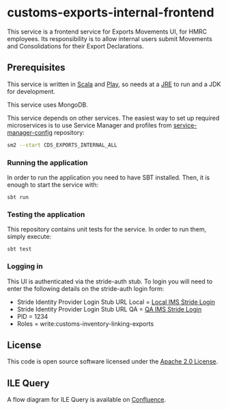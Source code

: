 
# customs-exports-internal-frontend

This service is a frontend service for Exports Movements UI, for HMRC employees.
Its responsibility is to allow internal users submit Movements and Consolidations for their Export Declarations.

## Prerequisites
This service is written in [Scala](http://www.scala-lang.org/) and [Play](http://playframework.com/), so needs at a [JRE](https://www.java.com/en/download/) to run and a JDK for development.

This service uses MongoDB.

This service depends on other services. The easiest way to set up required microservices is to use Service Manager and profiles from [service-manager-config](https://github.com/hmrc/service-manager-config/) repository:

```bash
sm2 --start CDS_EXPORTS_INTERNAL_ALL
```

### Running the application
In order to run the application you need to have SBT installed. Then, it is enough to start the service with:

`sbt run`

### Testing the application
This repository contains unit tests for the service. In order to run them, simply execute:

`sbt test`

### Logging in
This UI is authenticated via the stride-auth stub. To login you will need to enter the following details on the stride-auth login form:
* Stride Identity Provider Login Stub URL Local = [Local IMS Stride Login](http://localhost:6799/customs-exports-internal/consignment-query)
* Stride Identity Provider Login Stub URL QA = [QA IMS Stride Login](https://admin.qa.tax.service.gov.uk/stride-idp-stub/auth-request?SAMLRequest=fVHRboIwFP2Vpu8FBAXWCIaMmZnosiDsYW8FqjaDlvUW4%2F5%2BDCVxL7719p5z7znnLleXtkFnrkEoGeGZ5WDEZaVqIY8RLvI1CfEqXgJrG7ejSW9OMuPfPQeDBqIEeu1EuNeSKgYCqGQtB2oquk92W%2BpaDu20MqpSDUYJANdmWPWsJPQt13uuz6LiRbaN8MmYDqhts7oV0jLsYsG1ax3V2eq%2FbDBa1NxmgwqiOXTDDI5ROogRkpnRwDTjANap1dXEZPUB7AZsjDZphHdp%2Fk5qf%2BZ5ZeiTsnyak%2Fk84MPL5yTwHP%2BpLF13Ec4GOEDPNxIMkybCruMuiOMTd5HPAup61PGtIAw%2FMfqYEhz84ltedCTr%2B6Ae58SmdDBaK90y8xj%2B9yNqchihlEsjzA%2BOi%2ByNjgb3ebZJX0hS5K9L%2B15QfCv%2F3zP%2BBQ%3D%3D&RelayState=successURL%3D%252Fcustoms-exports-internal%252Fnotifications%252Ffe576898-2f76-4f91-bcbd-f6093b9c86a8%26failureURL%3D%252Fstride%252Ffailure)
* PID = 1234 
* Roles = write:customs-inventory-linking-exports

## License

This code is open source software licensed under the [Apache 2.0 License]("http://www.apache.org/licenses/LICENSE-2.0.html").

## ILE Query

A flow diagram for ILE Query is available on [Confluence](https://confluence.tools.tax.service.gov.uk/x/0wm9Mw).
